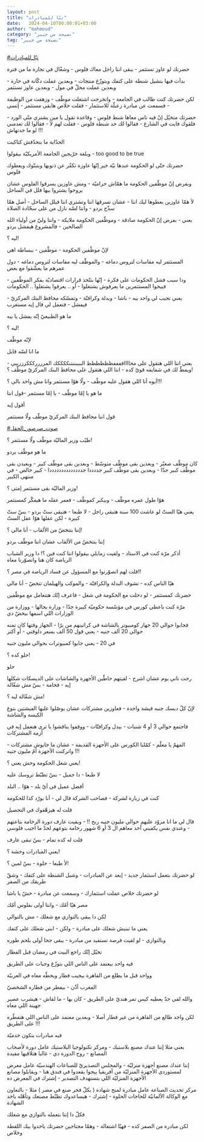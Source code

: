 ```yaml
---
layout: post
title: "تبّا للمبادرات"
date:   2024-04-10T00:00:01+03:00
author: "mahmoud"
category: "نصيحة من خبير"
tag: "نصيحة من خبير"
---
```



[<u>\#تبّا\_للمبادرات</u>](https://www.facebook.com/hashtag/%D8%AA%D8%A8%D9%91%D8%A7_%D9%84%D9%84%D9%85%D8%A8%D8%A7%D8%AF%D8%B1%D8%A7%D8%AA?__eep__=6&__cft__%5b0%5d=AZXnJqKUgVxSQb6a_Q545olilTUXajZbIFG3RtRO4WViQzDFezM9nBvm9A1kWzNswev3PQp8pMrOdORNJ19CaIJmNHeCiNfgULx3AG-_TOoTlyfYuYM4g4TTBsyCpH1t8ZfA-3KSfEvo2lMRmMy8ewD0kyF1zerwM6hhpQv8JoJn-nntXsPTVPVjyL4HjS_s5LA&__tn__=*NK-R)




حضرتك لو عاوز تستثمر - يبقى انتا راجل معاك فلوس - وشغّال
في تجارة ما من فترة

بدأت فيها بتشيل شنطة على كتفك وبتوزّع منتجات - وبعدين
عملت دكّانة في حارة - وبعدين عملت محلّ في مول - وبعدين عاوز تستثمر




لكن حضرتك كنت طالب في الجامعة - واتخرجت اشتغلت موظّف -
وزهقت من الوظيفة - فسمعت عن مبادرة زعبلّة للاستثمار - فقلت خلاص هابقى
مستثمر - إنسى




حضرتك متخيّل إنّ فيه ناس معاها شنط فلوس - وقاعدة تقول يا
مين يشتري منّي الورد - فلقوك فايت في الشارع - فقالوا لك خد شنطة فلوس -
فقلت لهم لأ - فقالوا لك تعدمني لو ما خدتهاش !!!




الحدّاية ما بتحدّفش كتاكيت

وبلغة خرّيجين الجامعة الأمريكيّة بيقولوا - too good
to be true




حضرتك حتّى لو الحكومة عندها نيّة خير إنّها عاوزة تكفّر عن
ذنوبها ويتبنّوك ويعطوك فلوس




وبفرض إنّ موظّفين الحكومة ما همّاش حراميّة - ومش عاوزين
يسرقوا الفلوس عشان يروحوا يشتروا بيها فلل في الساحل

لأ همّا عاوزين يعطوها ليك انتا - عشان تسرقها انتا وتشتري
انتا فيلل الساحل - أصل همّا سذّج بردو - وانتا لسّه نازل من على سجّادة
الصلاة




يعني - بفرض إنّ الحكومة صادقة - وموظّفين الحكومة ملايكة -
وانتا وليّ من أولياء الله الصالحين - فالمشروع هيفشل بردو

ليه ؟!

لإنّ موظّفين الحكومة - موظّفين - ببساطة اهي




المستثمر ليه مقاسات لتروس دماغه - والموظّف ليه مقاسات
لتروس دماغه - دول عمرهم ما يعشّقوا مع بعض

ودا سبب فشل الحكومات على فكرة - إنّها بتتّخذ قرارات
اقتصاديّة بفكر الموظّفين - فييجوا المستثمرين ما يعرفوش يشتغلوا - أو ..
يعرفوا يشتغلوا .. الحكومات




يعني تجيب لي واحد بيه - باشا - وبدلة وكرافتّة - وتمسّكه
محافظ البنك المركزيّ - فيفشل - فتعمل لي قال إيه مستغرب




ما هو الطبيعيّ إنّه يفشل يا بيه

ليه ؟!

لإنّه موظّف

ما انا لسّه قايل




يعني انتا اللي هتقول على محااااففففظظظظظظ
الببببننننككككك المرررركككزززييي - ويمطّ لك في شفايفه قويّ كده - انتا اللي
هتقول على محافظ البنك المركزيّ موظّف ؟!




أيوه أنا اللي هقول عليه موظّف - ولّا هوّا مستثمر وانا مش
واخد بالي ؟!!!

ما هو يا إمّا موظّف - يا إمّا مستثمر -قول انتا

أقول إيه

قول انتا محافظ البنك المركزيّ موظّف ولّا مستثمر

[<u>\#صوت\_صرصور\_الحقل</u>](https://www.facebook.com/hashtag/%D8%B5%D9%88%D8%AA_%D8%B5%D8%B1%D8%B5%D9%88%D8%B1_%D8%A7%D9%84%D8%AD%D9%82%D9%84?__eep__=6&__cft__%5b0%5d=AZXnJqKUgVxSQb6a_Q545olilTUXajZbIFG3RtRO4WViQzDFezM9nBvm9A1kWzNswev3PQp8pMrOdORNJ19CaIJmNHeCiNfgULx3AG-_TOoTlyfYuYM4g4TTBsyCpH1t8ZfA-3KSfEvo2lMRmMy8ewD0kyF1zerwM6hhpQv8JoJn-nntXsPTVPVjyL4HjS_s5LA&__tn__=*NK-R)




طيّب وزير الماليّة موظّف ولّا مستثمر ؟!

ما هو موظّف بردو

كان موظّف صغيّر - وبعدين بقى موظّف متوسّط - وبعدين بقى موظّف
كبير - وبعيدن بقى موظّف كبير جدّا - وبعدين بقى موظّف كبير جددددا
جددددددددددددددا - كبير خالص - في منتهى الكبير




وزير الماليّة بقى مستثمر إمتى ؟!

هوّا طول عمره موظّف - وبيكبر كموظّف - فعمر عقله ما هيفكّر
كمستثمر




يعني هيّا الستّ لو عاشت 100 سنة هتبقى راجل - لا طبعا -
هتبقى ستّ بردو - بسّ ستّ كبيرة - لكن عقلها هوّا عقل الستّ

إنتا بتتخضّ من الألقاب - أنا مالي ؟!

إنتا بتتخضّ من الألقاب عشان انتا موظّف بردو




أذكر مرّة كنت في الاستاد - ولقيت زمايلي بيقولوا انتا كنت
فين ؟! دا وزير الشباب الرياضة كان هنا واتصوّرنا معاه

قلت لهم اتصوّرتوا مع المسؤول عن فساد الرياضة في مصر
؟!!

هيّا الناس كده - تشوف البدلة والكرافتّة - والموكب
والهيلمان تتخضّ - أنا مالي




حضرتك كمستثمر - لو دخلت مع الحكومة في شغل - فاعرف إنّك
هتتعامل مع موظّفين




مرّة كنت باعطي كورس في مؤسّسة حكوميّة كبيرة جدّا - وزارة
بحالها - ووزارة من الوزارات اللي اسمها بيخضّ دي

فجابوا حوالي 20 جهاز كومبيوتر بالشاشة في كراتينهم من
برّا - الجهاز وقتها كان تمنه حوالي 20 ألف جنيه - يعني قول 50 ألف بسعر
دلوقتي - أو أكتر

في 20 - يعني جابوا كمبيوترات بحوالي مليون جنيه

حلو كده ؟!

حلو




رحت تاني يوم عشان اشرح - لقيتهم حاطّين الأجهزة والشاشات
على الديسكات شكلها إيه - فخامة - بسّ مش شغّالة




مش شغّالة ليه ؟!

لإنّ كلّ ديسك جنبه فيشة واحدة - فعاوزين مشتركات عشان
يوصّلوا عليها الفيشتين بتوع الكيسة والشاشة




فاجتمع حوالي 3 أو 4 شنبات - ببدل وكرافتّات - ووقفوا
يناقشوا يا ترى هنعمل إيه في أزمة المشتركات




المهمّ يا معلّم - كمّلنا الكورس على الأجهزة القديمة - عشان
ما جابوش مشتركات - واتركنت الأجهزة أمّ مليون جنيه !!!




يعني شغل الحكومة وحش يعني ؟!

لا طبعا - دا جميل - بسّ تظبّط تروسك عليه

أفضل عميل في أيّ بلد - هوّا .. البلد




كنت في زيارة لشركة - فصاحب الشركة قال لي - أنا بورّد كذا
للحكومة

قلت له هيزهّقوك في التحصيل

قال لي ما انا مزوّد عليهم حوالي مليون جنيه ربح !! - وبقيت
عارف دورة الرخامة بتاعتهم - وعندي نفس يكفيني آخد معاهم ال 3 أو 6 شهور
رخامة بتوعهم لحدّ ما اجيب فلوسي

قلت له كده تمام - بسّ تبقى عارف




يعني المبادرات وحشة ؟!

لأ طبعا - حلوة - بسّ لمين ؟!




لو حضرتك بتعمل استثمار جديد - إبعد عن المبادرات - وشيل
الشنطة على كتفك - وشقّ طريقك من الصفر

لو حضرتك خلاص عملت استثمارك - وسمعت عن مبادرة - خشّ يا
باشا

مصر هيّا أمّك - وانتا أولى بفلوس أمّك




لكن دا يبقى بالتوازي مع شغلك - مش بالتوالي

يعني ما تبنيش شغلك على مبادرة - ولكن - ابنى شغلك على
كتفك

وبالتوازي - لو لقيت فرصة تستفيد من مبادرة - يبقى جحا
أولى بلحم طوره




تخيّل إنّك راجع البيت في رمضان قبل الفطار

فيه واحد بيعتمد على الناس اللي بتوزّع وجبات على
الطريق

وواحد قبل ما يطلع من القاهرة بيجيب فطار ويحطّه معاه في
العربيّة

المغرب أذّن - بيفطر من فطاره الشخصيّ




والله لقى حدّ يعطيه كيس تمر هنديّ على الطريق - كان بها -
ما لقاش - هيشرب عصير جهينة اللي معاه




لكن واحد طالع من القاهرة من غير فطار أصلا - وبعدين معتمد
على الناس اللي هتفطّره على الطريق !!!




فيه مبادرات بتكون خدميّة

يعني مثلا إنتا عندك مصنع بلاستيك - ومركز تكنولوجيا
البلاستيك عامل دورة لأصحاب المصانع - روح الدورة دي - غالبا هتلاقيها
مفيدة




إنتا عندك مصنع أجهزة منزليّة - والمجلس التصديريّ للصناعات
الهندسيّة عامل معرض لمستوردي الأجهزة المنزليّة من أفريقيا ييجوا يقعدوا في
فندق هنا - ويقابلوا مصانع الأجهزة المنزليّة اللي بتستهدف التصدير - إشترك
في المعرض ده




مركز تحديث الصناعة عامل مبادرة لمنح شهادة ( بكلّ فخر صنع
في مصر ) مثلا - بالتعاون مع الوكالة الألمانيّة للحاجات الحلوة - إشترك -
هيساعدوك تظبّط مصنعك وتأهّله ياخد الشهادة




فكلّ دا إنتا بتعمله بالتوازي مع شغلك

لكن مبادرة من الصفر كده - فهيّا اشتغالة - وهمّا محتاجين
حضرتك ياخدوا بيك اللقطة وخلاص

